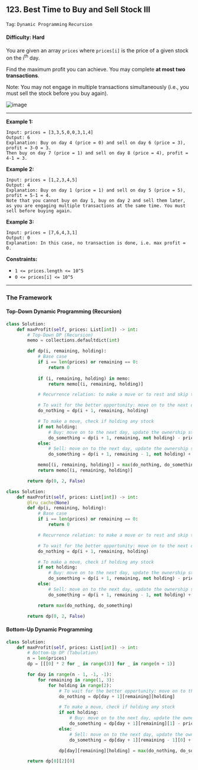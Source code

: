 ## 123. Best Time to Buy and Sell Stock III

```Tag```: ```Dynamic Programming``` ```Recursion```

#### Difficulty: Hard

You are given an array ```prices``` where ```prices[i]``` is the price of a given stock on the i<sup>th</sup> day.

Find the maximum profit you can achieve. You may complete __at most two transactions__.

Note: You may not engage in multiple transactions simultaneously (i.e., you must sell the stock before you buy again).

![image](https://user-images.githubusercontent.com/35042430/221339310-1bfcad3c-7549-4ea0-97eb-4510ace92b0f.png)

---

__Example 1:__
```
Input: prices = [3,3,5,0,0,3,1,4]
Output: 6
Explanation: Buy on day 4 (price = 0) and sell on day 6 (price = 3), profit = 3-0 = 3.
Then buy on day 7 (price = 1) and sell on day 8 (price = 4), profit = 4-1 = 3.
```

__Example 2:__
```
Input: prices = [1,2,3,4,5]
Output: 4
Explanation: Buy on day 1 (price = 1) and sell on day 5 (price = 5), profit = 5-1 = 4.
Note that you cannot buy on day 1, buy on day 2 and sell them later, as you are engaging multiple transactions at the same time. You must sell before buying again.
```

__Example 3:__
```
Input: prices = [7,6,4,3,1]
Output: 0
Explanation: In this case, no transaction is done, i.e. max profit = 0.
```

__Constraints:__

- ```1 <= prices.length <= 10^5```
- ```0 <= prices[i] <= 10^5```

---

### The Framework

#### Top-Down Dynamic Programming (Recursion)

```Python
class Solution:
    def maxProfit(self, prices: List[int]) -> int:
        # Top-Down DP (Recursion)
        memo = collections.defaultdict(int)

        def dp(i, remaining, holding):
            # Base case
            if i == len(prices) or remaining == 0:
                return 0
            
            if (i, remaining, holding) in memo:
                return memo[(i, remaining, holding)]

            # Recurrence relation: to make a move or to rest and skip the current ith day

            # To wait for the better opportunity: move on to the next day, keep current status
            do_nothing = dp(i + 1, remaining, holding)

            # To make a move, check if holding any stock
            if not holding:
                # Buy: move on to the next day, update the ownership status, pay the price at ith day
                do_something = dp(i + 1, remaining, not holding) - prices[i]
            else:
                # Sell: move on to the next day, update the ownership status, decrement transaction by 1, take profit
                do_something = dp(i + 1, remaining - 1, not holding) + prices[i]

            memo[(i, remaining, holding)] = max(do_nothing, do_something)
            return memo[(i, remaining, holding)]

        return dp(0, 2, False)
```

```Python
class Solution:
    def maxProfit(self, prices: List[int]) -> int:
        @lru_cache(None)
        def dp(i, remaining, holding):
            # Base case
            if i == len(prices) or remaining == 0:
                return 0

            # Recurrence relation: to make a move or to rest and skip the current ith day

            # To wait for the better opportunity: move on to the next day, keep current status
            do_nothing = dp(i + 1, remaining, holding)

            # To make a move, check if holding any stock
            if not holding:
                # Buy: move on to the next day, update the ownership status, pay the price at ith day
                do_something = dp(i + 1, remaining, not holding) - prices[i]
            else:
                # Sell: move on to the next day, update the ownership status, decrement transaction by 1, take profit
                do_something = dp(i + 1, remaining - 1, not holding) + prices[i]

            return max(do_nothing, do_something)

        return dp(0, 2, False)
```

#### Bottom-Up Dynamic Programming

```Python
class Solution:
    def maxProfit(self, prices: List[int]) -> int:
        # Bottom-Up DP (Tabulation)
        n = len(prices)
        dp = [[[0] * 2 for _ in range(3)] for _ in range(n + 1)]

        for day in range(n - 1, -1, -1):
            for remaining in range(1, 3):
                for holding in range(2):
                    # To wait for the better opportunity: move on to the next day, keep current status
                    do_nothing = dp[day + 1][remaining][holding]

                    # To make a move, check if holding any stock
                    if not holding:
                        # Buy: move on to the next day, update the ownership status, pay the price at ith day
                        do_something = dp[day + 1][remaining][1] - prices[day]
                    else:
                        # Sell: move on to the next day, update the ownership status, decrement transaction by 1, take profit                  
                        do_something = dp[day + 1][remaining - 1][0] + prices[day]

                    dp[day][remaining][holding] = max(do_nothing, do_something)

        return dp[0][2][0]
```
